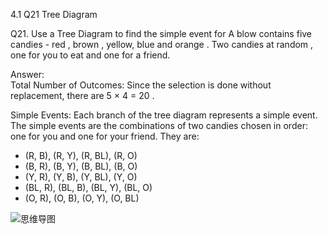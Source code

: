 4.1 Q21 Tree Diagram

Q21. Use a Tree Diagram to find the simple event for  A blow contains five candies - red , brown , yellow, blue and orange .
Two candies at random , one for you to eat and one for a friend.

Answer:  
Total Number of Outcomes:
Since the selection is done without replacement, there are 5 × 4 = 20 .

Simple Events:
Each branch of the tree diagram represents a simple event. The simple events are the combinations of two candies chosen in order: one for you and one for your friend. They are:  
- (R, B), (R, Y), (R, BL), (R, O)  
- (B, R), (B, Y), (B, BL), (B, O)  
- (Y, R), (Y, B), (Y, BL), (Y, O)  
- (BL, R), (BL, B), (BL, Y), (BL, O)  
- (O, R), (O, B), (O, Y), (O, BL)  


![思维导图](https://github.com/user-attachments/assets/b4faa96b-c871-49e8-a3f2-599ff4253e0e)

